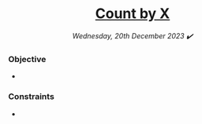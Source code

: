 <h1 align="center">
  <a href="">Count by X</a>
</h1>

<p align="center">
  <i align="center">Wednesday, 20th December 2023 ✔️</i>
</p>

### Objective

-

### Constraints

-